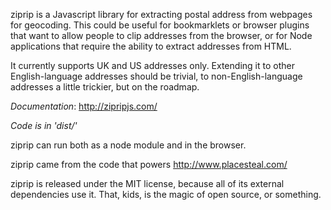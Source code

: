 ziprip is a Javascript library for extracting postal address from webpages for
geocoding. This could be useful for bookmarklets or browser plugins that want to
allow people to clip addresses from the browser, or for Node applications that
require the ability to extract addresses from HTML.

It currently supports UK and US addresses only. Extending it to other
English-language addresses should be trivial, to non-English-language addresses
a little trickier, but on the roadmap.

*Documentation*: http://zipripjs.com/

*Code is in 'dist/'*

ziprip can run both as a node module and in the browser.

ziprip came from the code that powers http://www.placesteal.com/

ziprip is released under the MIT license, because all of its external
dependencies use it. That, kids, is the magic of open source, or something.
